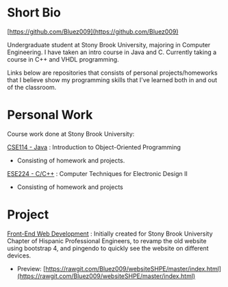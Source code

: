 # Short Bio
[https://github.com/Bluez009](https://github.com/Bluez009)

Undergraduate student at Stony Brook University, majoring in Computer Engineering.
I have taken an intro course in Java and C. Currently taking a course in C++ and VHDL programming.

Links below are repositories that consists of personal projects/homeworks that I believe show my programming skills that I've learned both in and out of the classroom.


# Personal Work
Course work done at Stony Brook University:

[CSE114 - Java](https://github.com/Bluez009/School-Work-CSE114)
: Introduction to Object-Oriented Programming
- Consisting of homework and projects.

[ESE224 - C/C++](https://github.com/Bluez009/ESE224) 
: Computer Techniques for Electronic Design II
- Consisting of homework and projects

# Project
[Front-End Web Development](https://github.com/Bluez009/websiteSHPE)
: Initially created for Stony Brook University Chapter of Hispanic Professional Engineers, to revamp the old website using bootstrap 4, and pingendo to quickly see the website on different devices.
- Preview: [https://rawgit.com/Bluez009/websiteSHPE/master/index.html](https://rawgit.com/Bluez009/websiteSHPE/master/index.html)
